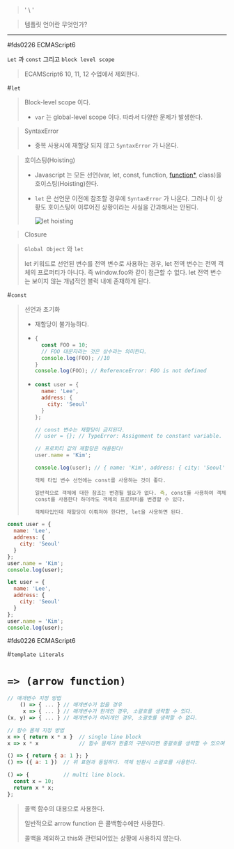 > ' \ '

> 템플릿 언어란 무엇인가?

---

#fds0226 ECMAScript6

`Let` 과 `const` 그리고  `block level scope`

> ECAMScript6 10,  11, 12 수업에서 제외한다.

#`let ` 

> Block-level scope 이다.
>
> - `var` 는 global-level scope 이다. 따라서 다양한 문제가 발생한다.

> SyntaxError
>
> - 중복 사용시에 재할당 되지 않고 `SyntaxError` 가 나온다.

> 호이스팅(Hoisting)
>
> - Javascript 는 모든 선언(var, let, const, function, [function*](http://poiemaweb.com/es6-generateor), class)을 호이스팅(Hoisting)한다.
>
> - `let` 은 선언문 이전에 참조할 경우에  `SyntaxError`  가 나온다. 그러나 이 상황도 호이스팅이 이루어진 상황이라는 사실을 간과해서는 안된다.
>
>   ![let hoisting](http://poiemaweb.com/img/let-lifecycle.png)

> Closure
>
> 

> `Global Object` 와 `let`  
>
> let 키워드로 선언된 변수를 전역 변수로 사용하는 경우, let 전역 변수는 전역 객체의 프로퍼티가 아니다. 즉 window.foo와 같이 접근할 수 없다. let 전역 변수는 보이지 않는 개념적인 블럭 내에 존재하게 된다.

#`const`

> 선언과 초기화 
>
> - 재할당이 불가능하다.
>
> - ```javascript
>   {
>     const FOO = 10; 
>     // FOO 대문자라는 것은 상수라는 의미한다.
>     console.log(FOO); //10
>   }
>   console.log(FOO); // ReferenceError: FOO is not defined
>   ```
>
> - ```javascript
>   const user = {
>     name: 'Lee',
>     address: {
>       city: 'Seoul'
>     }
>   };
>
>   // const 변수는 재할당이 금지된다.
>   // user = {}; // TypeError: Assignment to constant variable.
>
>   // 프로퍼티 값의 재할당은 허용된다!
>   user.name = 'Kim';
>
>   console.log(user); // { name: 'Kim', address: { city: 'Seoul' } }
>
>   객체 타입 변수 선언에는 const를 사용하는 것이 좋다.
>
>   일반적으로 객체에 대한 참조는 변경될 필요가 없다. 즉, const를 사용하여 객체 참조를 변경시킬 수 없어도 객체의 프로퍼티를 변경 가능하다. 만일 새로운 객체에 대한 참조를 변수에 재할당해야 한다면 let을 사용한다.
>   const를 사용한다 하더라도 객체의 프로퍼티를 변경할 수 있다.
>
>   객체타입인데 재할당이 이뤄져야 한다면, let을 사용하면 된다.
>   ```

```javascript
const user = {
  name: 'Lee',
  address: {
    city: 'Seoul'
  }
};
user.name = 'Kim';
console.log(user); 

let user = {
  name: 'Lee',
  address: {
    city: 'Seoul'
  }
};
user.name = 'Kim';
console.log(user); 
```

#fds0226 ECMAScript6

#`template Literals`



# `=> (arrow function)`

```javascript
// 매개변수 지정 방법
    () => { ... } // 매개변수가 없을 경우
     x => { ... } // 매개변수가 한개인 경우, 소괄호를 생략할 수 있다.
(x, y) => { ... } // 매개변수가 여러개인 경우, 소괄호를 생략할 수 없다.

// 함수 몸체 지정 방법
x => { return x * x }  // single line block
x => x * x             // 함수 몸체가 한줄의 구문이라면 중괄호를 생략할 수 있으며 암묵적으로 return된다. 위 표현과 동일하다.

() => { return { a: 1 }; }
() => ({ a: 1 })  // 위 표현과 동일하다. 객체 반환시 소괄호를 사용한다.

() => {           // multi line block.
  const x = 10;
  return x * x;
};
```

> 콜백 함수의 대용으로 사용한다.
>
> 일반적으로 arrow function 은 콜백함수에만 사용한다.
>
> 콜백을 제외하고 this와 관련되어있는 상황에 사용하지 않는다.
